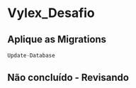 # Vylex_Desafio

## Aplique as Migrations

``` csharp
Update-Database
```


## Não concluído - Revisando

